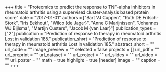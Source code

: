 +++
title = "Proteomics to predict the response to TNF-alpha inhibitors in rheumatoid arthritis using a supervised cluster-analysis based protein score"
date = "2017-01-01"
authors = ["Bart VJ Cuppen", "Ruth DE Fritsch-Stork", "Iris Eekhout", "Wilco {de Jager}", "Anne C Marijnissen", "Johannes WJ Bijlsma", "Martijn Custers", "Jacob M {van Laar}"]
publication_types = ["2"]
publication = "Prediction of response to therapy in rheumatoid arthritis Lost in validation 185."
publication_short = "Prediction of response to therapy in rheumatoid arthritis Lost in validation 185."
abstract_short = ""
url_code = ""
image_preview = ""
selected = false
projects = []
url_pdf = ""
url_preprint = ""
url_dataset = ""
url_project = ""
url_slides = ""
url_video = ""
url_poster = ""
math = true
highlight = true
[header]
image = ""
caption = ""
+++

